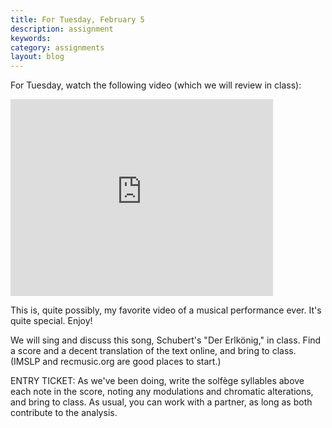 ```yaml
---
title: For Tuesday, February 5
description: assignment
keywords: 
category: assignments
layout: blog
---
```



For Tuesday, watch the following video (which we will review in class):

<iframe width="420" height="315" src="http://www.youtube.com/embed/i9t5VCPD8UQ" frameborder="0" allowfullscreen></iframe>

This is, quite possibly, my favorite video of a musical performance ever. It's quite special. Enjoy!

We will sing and discuss this song, Schubert's "Der Erlkönig," in class. Find a score and a decent translation of the text online, and bring to class. (IMSLP and recmusic.org are good places to start.)

ENTRY TICKET: As we've been doing, write the solfège syllables above each note in the score, noting any modulations and chromatic alterations, and bring to class. As usual, you can work with a partner, as long as both contribute to the analysis.